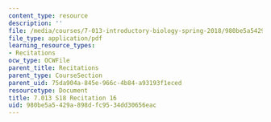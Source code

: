 ```yaml
---
content_type: resource
description: ''
file: /media/courses/7-013-introductory-biology-spring-2018/980be5a5429a898dfc9534dd30656eac_MIT7_013s18R16Q.pdf
file_type: application/pdf
learning_resource_types:
- Recitations
ocw_type: OCWFile
parent_title: Recitations
parent_type: CourseSection
parent_uid: 75da904a-845e-966c-4b84-a93193f1eced
resourcetype: Document
title: 7.013 S18 Recitation 16
uid: 980be5a5-429a-898d-fc95-34dd30656eac
---
```

